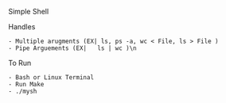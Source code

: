 Simple Shell

Handles

	- Multiple arugments (EX| ls, ps -a, wc < File, ls > File )
	- Pipe Arguements (EX|   ls | wc )\n
To Run

	- Bash or Linux Terminal
	- Run Make
	- ./mysh
